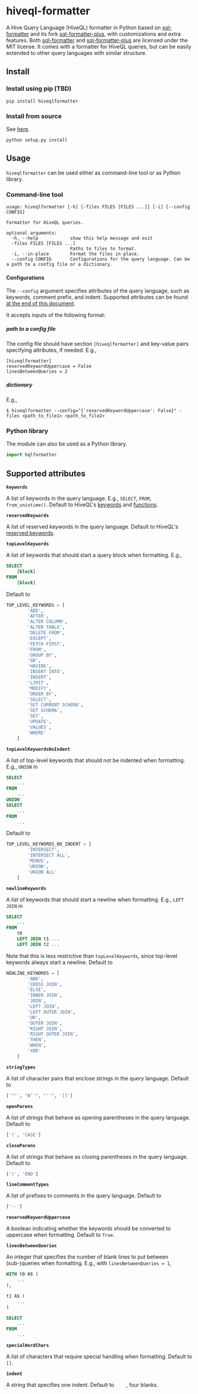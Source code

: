 # hiveql-formatter
A Hive Query Language (HiveQL) formatter in Python based on [sql-formatter](https://github.com/zeroturnaround/sql-formatter) and its fork [sql-formatter-plus](https://github.com/kufii/sql-formatter-plus), with customizations and extra features. Both [sql-formatter](https://github.com/zeroturnaround/sql-formatter) and [sql-formatter-plus](https://github.com/kufii/sql-formatter-plus) are licensed under the MIT license. It comes with a formatter for HiveQL queries, but can be easily extended to other query languages with similar structure.

## Install

### Install using pip (TBD)
```
pip install hiveqlformatter
```

### Install from source
See [here](https://docs.python.org/2/install/index.html#splitting-the-job-up).
```
python setup.py install
```

## Usage
`hiveqlformatter` can be used either as command-line tool or as Python library.

### Command-line tool
```
usage: hiveqlformatter [-h] [-files FILES [FILES ...]] [-i] [--config CONFIG]

Formatter for HiveQL queries.

optional arguments:
  -h, --help            show this help message and exit
  -files FILES [FILES ...]
                        Paths to files to format.
  -i, --in-place        Format the files in place.
  --config CONFIG       Configurations for the query language. Can be a path to a config file or a dictionary.
```
#### Configurations
The `--config` argument specifies attributes of the query language, such as keywords, comment prefix, and indent. Supported attributes can be found [at the end of this document](#supported-attributes).

It accepts inputs of the following format:

##### path to a config file
The config file should have section `[hiveqlformatter]` and key-value pairs specifying attributes, if needed. E.g.,
```
[hiveqlformatter]
reservedKeywordUppercase = False
linesBetweenQueries = 2
```

##### dictionary
E.g.,
```
$ hiveqlformatter --config="{'reservedKeywordUppercase': False}" -files <path_to_file1> <path_to_file2>
```

### Python library
The module can also be used as a Python library.
```python
import hqlformatter
```

## Supported attributes
**`keywords`**   

A list of keywords in the query language. E.g., `SELECT`, `FROM`, `from_unixtime()`. Default to HiveQL's [keywords](https://cwiki.apache.org/confluence/display/Hive/LanguageManual+DDL) and [functions](https://cwiki.apache.org/confluence/display/Hive/LanguageManual+UDF).

**`reservedKeywords`**   

A list of reserved keywords in the query language. Default to HiveQL's [reserved keywords](https://cwiki.apache.org/confluence/display/Hive/LanguageManual+DDL).

**`topLevelKeywords`**   

A list of keywords that should start a query block when formatting. E.g.,
```sql
SELECT
    [block]
FROM
    [block]
```
Default to
```python
TOP_LEVEL_KEYWORDS = [
        'ADD',
        'AFTER',
        'ALTER COLUMN',
        'ALTER TABLE',
        'DELETE FROM',
        'EXCEPT',
        'FETCH FIRST',
        'FROM',
        'GROUP BY',
        'GO',
        'HAVING',
        'INSERT INTO',
        'INSERT',
        'LIMIT',
        'MODIFY',
        'ORDER BY',
        'SELECT',
        'SET CURRENT SCHEMA',
        'SET SCHEMA',
        'SET',
        'UPDATE',
        'VALUES',
        'WHERE'
    ]
```

**`topLevelKeywordsNoIndent`**   

A list of top-level keywords that should not be indented when formatting. E.g., `UNION` in
```sql
SELECT
    ...
FROM
    ...
UNION
SELECT
    ...
FROM
    ...
```
Default to
```Python
TOP_LEVEL_KEYWORDS_NO_INDENT = [
        'INTERSECT',
        'INTERSECT ALL',
        'MINUS',
        'UNION',
        'UNION ALL'
    ]
```

**`newlineKeywords`**   

A list of keywords that should start a newline when formatting. E.g., `LEFT JOIN` in
```sql
SELECT
    ...
FROM
    t0
    LEFT JOIN t1 ...
    LEFT JOIN t2 ...
```
Note that this is less restrictive than `topLevelKeywords`, since top-level keywords always start a newline.
Default to
```python
NEWLINE_KEYWORDS = [
        'AND',
        'CROSS JOIN',
        'ELSE',
        'INNER JOIN',
        'JOIN',
        'LEFT JOIN',
        'LEFT OUTER JOIN',
        'OR',
        'OUTER JOIN',
        'RIGHT JOIN',
        'RIGHT OUTER JOIN',
        'THEN',
        'WHEN',
        'XOR'
    ]
```

**`stringTypes`**   

A list of character pairs that enclose strings in the query language. Default to
```python
['""', "N''", "''", '[]']
```

**`openParens`**   

A list of strings that behave as opening parentheses in the query language. Default to
```python
['(', 'CASE']
```

**`closeParens`**   

A list of strings that behave as closing parentheses in the query language. Default to
```python
[')', 'END']
```

**`lineCommentTypes`**   

A list of prefixes to comments in the query language. Default to
```python
['--']
```

**`reservedKeywordUppercase`**   

A boolean indicating whether the keywords should be converted to uppercase when formatting. Default to `True`.

**`linesBetweenQueries`**   

An integer that specifies the number of blank lines to put between (sub-)queries when formatting. E.g., with `linesBetweenQueries = 1`,
```sql
WITH t0 AS (
    ...
),

t1 AS (
    ...
)

SELECT
    ...
FROM
    ...
```

**`specialWordChars`**   

A list of characters that require special handling when formatting. Default to `[]`.

**`indent`**   

A string that specifies one indent. Default to `    `, four blanks.


